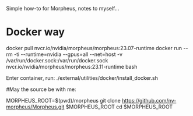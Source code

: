 Simple how-to for Morpheus, notes to myself...
# Docker way
docker pull nvcr.io/nvidia/morpheus/morpheus:23.07-runtime
docker run --rm -ti --runtime=nvidia --gpus=all --net=host -v /var/run/docker.sock:/var/run/docker.sock nvcr.io/nvidia/morpheus/morpheus:23.11-runtime bash

Enter container, run:
./external/utilities/docker/install_docker.sh


#May the source be with me:


MORPHEUS_ROOT=$(pwd)/morpheus
git clone https://github.com/nv-morpheus/Morpheus.git $MORPHEUS_ROOT
cd $MORPHEUS_ROOT


